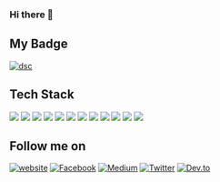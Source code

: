 ### Hi there 👋

<!--
**sirateek/sirateek** is a ✨ _special_ ✨ repository because its `README.md` (this file) appears on your GitHub profile.
Test
Here are some ideas to get you started:
- 🔭 I’m currently working on ...
- 🌱 I’m currently learning ...
- 👯 I’m looking to collaborate on ...
- 🤔 I’m looking for help with ...
- 💬 Ask me about ...
- 📫 How to reach me: ...
- 😄 Pronouns: ...
- ⚡ Fun fact: ...
-->

## My Badge
[![dsc](https://img.shields.io/badge/-Google%20Developers%20Student%20Club%20Lead%202021-4285f4?style=for-the-badge&logo=google&logoColor=white&labelColor=484a52)][dsc]

## Tech Stack

<img src="https://img.shields.io/badge/-Flutter-02569B?style=flat&logo=flutter&logoColor=FFFFFF"> <img src="https://img.shields.io/badge/-Dart-0175C2?style=flat&logo=dart&logoColor=FFFFFF">
<img src="https://img.shields.io/badge/-Go-29BEB0?style=flat&logo=go&logoColor=ffffff">
<img src="https://img.shields.io/badge/-LINE%20API-00b900?style=flat&logo=line&logoColor=FFFFFF">
<img src="https://img.shields.io/badge/-Firebase-FFA611?style=flat&logo=firebase&logoColor=FFFFFF">
<img src="https://img.shields.io/badge/-Google%20Cloud-4285F4?style=flat&logo=google%20cloud&logoColor=FFFFFF">
<img src="https://img.shields.io/badge/-Dialogflow-FF9800?style=flat&logo=dialogflow&logoColor=FFFFFF">
<img src="https://img.shields.io/badge/-Python-646464?style=flat&logo=python&logoColor=FFFFFF">
<img src="https://img.shields.io/badge/-Node.js-3C873A?style=flat&logo=Node.js&logoColor=white">
<img src="https://img.shields.io/badge/-JavaScript-eed718?style=flat&logo=javascript&logoColor=ffffff">
<img src="https://img.shields.io/badge/-Typescript-3178C6?style=flat&logo=typescript&logoColor=ffffff">
<img src = "https://img.shields.io/badge/-HTML5-E34F26?style=flat&logo=html5&logoColor=white">

## Follow me on
[![website](http://img.shields.io/badge/-https://sirateek.dev-db8918?style=flat&logo=stripe&logoColor=white)][website]
[![Facebook](http://img.shields.io/badge/-Facebook-3B5998?style=flat&logo=facebook&logoColor=white)][facebook]
[![Medium](http://img.shields.io/badge/-Medium-black?style=flat&logo=medium&logoColor=white)][medium]
[![Twitter](http://img.shields.io/badge/-Twitter-1DA1F2?style=flat&logo=twitter&logoColor=white)][twitter]
[![Dev.to](http://img.shields.io/badge/-dev.to-000000?style=flat&logo=dev.to&logoColor=white)][devto]

[dsc]: https://dsc.community.dev/kasetsart-university/
[devto]: https://dev.to/sirateek
[website]: https://sirateek.dev
[medium]: https://medium.com/@sirateek
[twitter]: https://twitter.com/@sirateek28
[facebook]: https://facebook.com/sirateek


